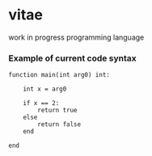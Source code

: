 # vitae
work in progress programming language


### Example of current code syntax
```
function main(int arg0) int:

    int x = arg0

    if x == 2: 
        return true
    else
        return false
    end

end
```
